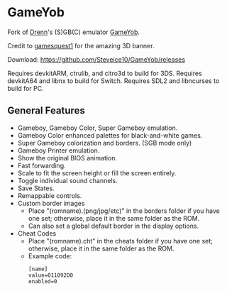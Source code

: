 # GameYob

Fork of [Drenn](https://github.com/Drenn1/)'s (S)GB(C) emulator [GameYob](https://github.com/Drenn1/GameYob/).

Credit to [gamesquest1](http://gbatemp.net/members/gamesquest1.335456/) for the amazing 3D banner.

Download: https://github.com/Steveice10/GameYob/releases

Requires devkitARM, ctrulib, and citro3d to build for 3DS.
Requires devkitA64 and libnx to build for Switch.
Requires SDL2 and libncurses to build for PC.

## General Features
* Gameboy, Gameboy Color, Super Gameboy emulation.
* Gameboy Color enhanced palettes for black-and-white games.
* Super Gameboy colorization and borders. (SGB mode only)
* Gameboy Printer emulation.
* Show the original BIOS animation.
* Fast forwarding.
* Scale to fit the screen height or fill the screen entirely.
* Toggle individual sound channels.
* Save States.
* Remappable controls.
* Custom border images
  * Place "(romname).(png/jpg/etc)" in the borders folder if you have one set; otherwise, place it in the same folder as the ROM.
  * Can also set a global default border in the display options.
* Cheat Codes
  * Place "(romname).cht" in the cheats folder if you have one set; otherwise, place it in the same folder as the ROM.
  * Example code:
    ```
    [name]
    value=011092D0
    enabled=0
    ```
